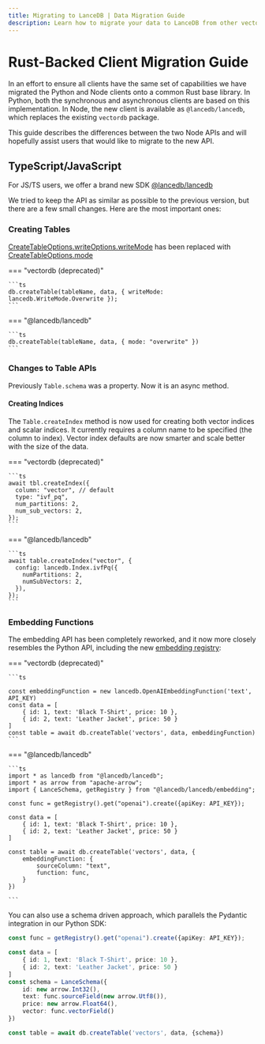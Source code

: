 ```yaml
---
title: Migrating to LanceDB | Data Migration Guide
description: Learn how to migrate your data to LanceDB from other vector databases and formats. Includes step-by-step guides, compatibility considerations, and best practices.
---
```


# **Rust-Backed Client Migration Guide**

In an effort to ensure all clients have the same set of capabilities we have
migrated the Python and Node clients onto a common Rust base library. In Python,
both the synchronous and asynchronous clients are based on this implementation.
In Node, the new client is available as `@lancedb/lancedb`, which replaces
the existing `vectordb` package.

This guide describes the differences between the two Node APIs and will hopefully assist users
that would like to migrate to the new API.

## TypeScript/JavaScript

For JS/TS users, we offer a brand new SDK [@lancedb/lancedb](https://www.npmjs.com/package/@lancedb/lancedb)

We tried to keep the API as similar as possible to the previous version, but there are a few small changes. Here are the most important ones:

### Creating Tables

[CreateTableOptions.writeOptions.writeMode](./javascript/interfaces/WriteOptions.md#writemode) has been replaced with [CreateTableOptions.mode](./js/interfaces/CreateTableOptions.md#mode)

=== "vectordb (deprecated)"

    ```ts
    db.createTable(tableName, data, { writeMode: lancedb.WriteMode.Overwrite });
    ```

=== "@lancedb/lancedb"

    ```ts
    db.createTable(tableName, data, { mode: "overwrite" })
    ```

### Changes to Table APIs

Previously `Table.schema` was a property. Now it is an async method.

#### Creating Indices

The `Table.createIndex` method is now used for creating both vector indices
and scalar indices. It currently requires a column name to be specified (the
column to index). Vector index defaults are now smarter and scale better with
the size of the data.

=== "vectordb (deprecated)"

    ```ts
    await tbl.createIndex({
      column: "vector", // default
      type: "ivf_pq",
      num_partitions: 2,
      num_sub_vectors: 2,
    });
    ```

=== "@lancedb/lancedb"

    ```ts
    await table.createIndex("vector", {
      config: lancedb.Index.ivfPq({
        numPartitions: 2,
        numSubVectors: 2,
      }),
    });
    ```

### Embedding Functions

The embedding API has been completely reworked, and it now more closely resembles the Python API, including the new [embedding registry](./js/classes/embedding.EmbeddingFunctionRegistry.md):

=== "vectordb (deprecated)"

    ```ts

    const embeddingFunction = new lancedb.OpenAIEmbeddingFunction('text', API_KEY)
    const data = [
        { id: 1, text: 'Black T-Shirt', price: 10 },
        { id: 2, text: 'Leather Jacket', price: 50 }
    ]
    const table = await db.createTable('vectors', data, embeddingFunction)
    ```

=== "@lancedb/lancedb"

    ```ts
    import * as lancedb from "@lancedb/lancedb";
    import * as arrow from "apache-arrow";
    import { LanceSchema, getRegistry } from "@lancedb/lancedb/embedding";

    const func = getRegistry().get("openai").create({apiKey: API_KEY});

    const data = [
        { id: 1, text: 'Black T-Shirt', price: 10 },
        { id: 2, text: 'Leather Jacket', price: 50 }
    ]

    const table = await db.createTable('vectors', data, {
        embeddingFunction: {
            sourceColumn: "text",
            function: func,
        }
    })

    ```

You can also use a schema driven approach, which parallels the Pydantic integration in our Python SDK:

```ts
const func = getRegistry().get("openai").create({apiKey: API_KEY});

const data = [
    { id: 1, text: 'Black T-Shirt', price: 10 },
    { id: 2, text: 'Leather Jacket', price: 50 }
]
const schema = LanceSchema({
    id: new arrow.Int32(),
    text: func.sourceField(new arrow.Utf8()),
    price: new arrow.Float64(),
    vector: func.vectorField()
})

const table = await db.createTable('vectors', data, {schema})

```
